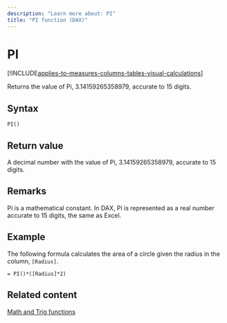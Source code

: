 ```yaml
---
description: "Learn more about: PI"
title: "PI function (DAX)"
---
```

# PI

[!INCLUDE[applies-to-measures-columns-tables-visual-calculations](includes/applies-to-measures-columns-tables-visual-calculations.md)]

Returns the value of Pi, 3.14159265358979, accurate to 15 digits.

## Syntax

```dax
PI()
```

## Return value

A decimal number with the value of Pi, 3.14159265358979, accurate to 15 digits.

## Remarks

Pi is a mathematical constant. In DAX, Pi is represented as a real number accurate to 15 digits, the same as Excel.

## Example

The following formula calculates the area of a circle given the radius in the column, `[Radius]`.

```dax
= PI()*([Radius]*2)
```

## Related content

[Math and Trig functions](math-and-trig-functions-dax.md)
